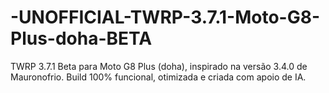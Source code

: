 # -UNOFFICIAL-TWRP-3.7.1-Moto-G8-Plus-doha-BETA
TWRP 3.7.1 Beta para Moto G8 Plus (doha), inspirado na versão 3.4.0 de Mauronofrio. Build 100% funcional, otimizada e criada com apoio de IA.
